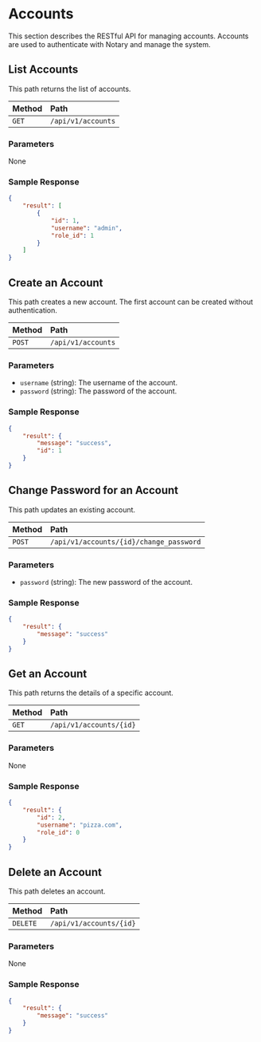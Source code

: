 # Accounts

This section describes the RESTful API for managing accounts. Accounts are used to authenticate with Notary and manage the system.

## List Accounts

This path returns the list of accounts.

| Method | Path               |
| :----- | :----------------- |
| `GET`  | `/api/v1/accounts` |

### Parameters

None

### Sample Response

```json
{
    "result": [
        {
            "id": 1,
            "username": "admin",
            "role_id": 1
        }
    ]
}
```

## Create an Account

This path creates a new account. The first account can be created without authentication.

| Method | Path               |
| :----- | :----------------- |
| `POST` | `/api/v1/accounts` |

### Parameters

- `username` (string): The username of the account. 
- `password` (string): The password of the account.

### Sample Response

```json
{
    "result": {
        "message": "success",
        "id": 1
    }
}
```

## Change Password for an Account

This path updates an existing account.

| Method | Path                                    |
| :----- | :-------------------------------------- |
| `POST` | `/api/v1/accounts/{id}/change_password` |

### Parameters

- `password` (string): The new password of the account.

### Sample Response

```json
{
    "result": {
        "message": "success"
    }
}
```

## Get an Account

This path returns the details of a specific account.

| Method | Path                    |
| :----- | :---------------------- |
| `GET`  | `/api/v1/accounts/{id}` |

### Parameters

None

### Sample Response

```json
{
    "result": {
        "id": 2,
        "username": "pizza.com",
        "role_id": 0
    }
}
```

## Delete an Account

This path deletes an account.

| Method   | Path                    |
| :------- | :---------------------- |
| `DELETE` | `/api/v1/accounts/{id}` |

### Parameters

None

### Sample Response

```json
{
    "result": {
        "message": "success"
    }
}
```
